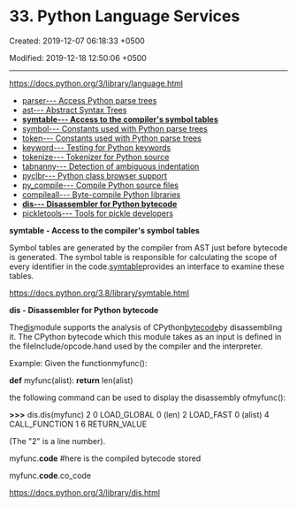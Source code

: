 # 33. Python Language Services

Created: 2019-12-07 06:18:33 +0500

Modified: 2019-12-18 12:50:06 +0500

---

<https://docs.python.org/3/library/language.html>


-   [parser--- Access Python parse trees](https://docs.python.org/3/library/parser.html)
-   [ast--- Abstract Syntax Trees](https://docs.python.org/3/library/ast.html)
-   [**symtable--- Access to the compiler's symbol tables**](https://docs.python.org/3/library/symtable.html)
-   [symbol--- Constants used with Python parse trees](https://docs.python.org/3/library/symbol.html)
-   [token--- Constants used with Python parse trees](https://docs.python.org/3/library/token.html)
-   [keyword--- Testing for Python keywords](https://docs.python.org/3/library/keyword.html)
-   [tokenize--- Tokenizer for Python source](https://docs.python.org/3/library/tokenize.html)
-   [tabnanny--- Detection of ambiguous indentation](https://docs.python.org/3/library/tabnanny.html)
-   [pyclbr--- Python class browser support](https://docs.python.org/3/library/pyclbr.html)
-   [py_compile--- Compile Python source files](https://docs.python.org/3/library/py_compile.html)
-   [compileall--- Byte-compile Python libraries](https://docs.python.org/3/library/compileall.html)
-   [**dis--- Disassembler for Python bytecode**](https://docs.python.org/3/library/dis.html)
-   [pickletools--- Tools for pickle developers](https://docs.python.org/3/library/pickletools.html)





**symtable - Access to the compiler's symbol tables**

Symbol tables are generated by the compiler from AST just before bytecode is generated. The symbol table is responsible for calculating the scope of every identifier in the code.[symtable](https://docs.python.org/3.8/library/symtable.html#module-symtable)provides an interface to examine these tables.



<https://docs.python.org/3.8/library/symtable.html>



**dis - Disassembler for Python bytecode**

The[dis](https://docs.python.org/3/library/dis.html#module-dis)module supports the analysis of CPython[bytecode](https://docs.python.org/3/glossary.html#term-bytecode)by disassembling it. The CPython bytecode which this module takes as an input is defined in the fileInclude/opcode.hand used by the compiler and the interpreter.



Example: Given the functionmyfunc():

**def** myfunc(alist):
**return** len(alist)

the following command can be used to display the disassembly ofmyfunc():

>>>

**>>>** dis.dis(myfunc)
2 0 LOAD_GLOBAL 0 (len)
2 LOAD_FAST 0 (alist)
4 CALL_FUNCTION 1
6 RETURN_VALUE

(The "2" is a line number).



myfunc.__code__ #here is the compiled bytecode stored

myfunc.__code__.co_code



<https://docs.python.org/3/library/dis.html>
